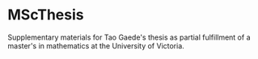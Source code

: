 # MScThesis
Supplementary materials for Tao Gaede's thesis as partial fulfillment of a master's in mathematics at the University of Victoria.
